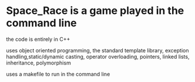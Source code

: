 # Space_Race is a game played in the command line 

the code is entirely in C++

uses object oriented programming, the standard template library, exception handling,static/dynamic casting, operator 
overloading, pointers, linked lists, inheritance, polymorphism 

uses a makefile to run in the command line 
